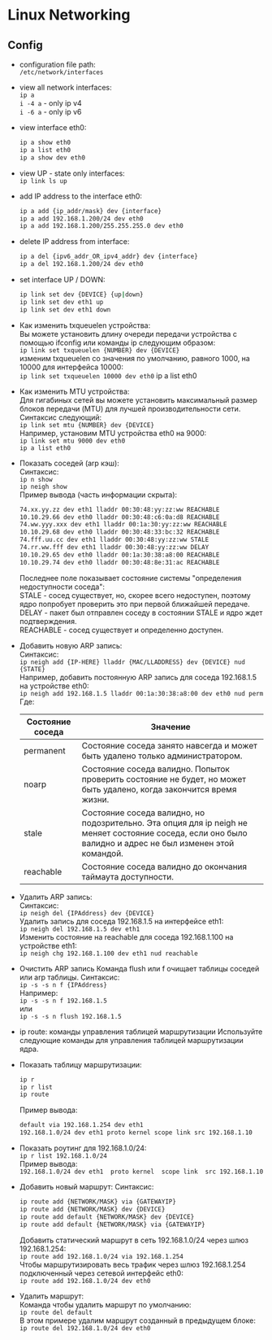 # Linux Networking

## Config

- configuration file path:  
`/etc/network/interfaces`

- view all network interfaces:  
`ip a`  
`i -4 a` - only ip v4  
`i -6 a` - only ip v6

- view interface eth0:

  ```bash
  ip a show eth0
  ip a list eth0
  ip a show dev eth0
  ```

- view UP - state only interfaces:  
`ip link ls up`

- add IP address to the interface eth0:

  ```bash
  ip a add {ip_addr/mask} dev {interface}  
  ip a add 192.168.1.200/24 dev eth0
  ip a add 192.168.1.200/255.255.255.0 dev eth0
  ```

- delete IP address from interface:

  ```bash
  ip a del {ipv6_addr_OR_ipv4_addr} dev {interface}
  ip a del 192.168.1.200/24 dev eth0
  ```

- set interface UP / DOWN:

  ```bash
  ip link set dev {DEVICE} {up|down}
  ip link set dev eth1 up
  ip link set dev eth1 down
  ```

- Как изменить txqueuelen устройства:  
Вы можете установить длину очереди передачи устройства с помощью ifconfig или команды ip следующим образом:  
`ip link set txqueuelen {NUMBER} dev {DEVICE}`  
изменим txqueuelen со значения по умолчанию, равного 1000, на 10000 для интерфейса 10000:  
`ip link set txqueuelen 10000 dev eth0`
ip a list eth0

- Как изменить MTU устройства:  
Для гигабиных сетей вы можете установить максимальный размер блоков передачи (MTU) для лучшей производительности сети. Синтаксис следующий:  
`ip link set mtu {NUMBER} dev {DEVICE}`  
Например, установим MTU устройства eth0 на 9000:  
`ip link set mtu 9000 dev eth0`  
`ip a list eth0`

- Показать соседей (arp кэш):  
Синтаксис:  
`ip n show`  
`ip neigh show`  
Пример вывода (часть информации скрыта):  

  ```bash
  74.xx.yy.zz dev eth1 lladdr 00:30:48:yy:zz:ww REACHABLE  
  10.10.29.66 dev eth0 lladdr 00:30:48:c6:0a:d8 REACHABLE  
  74.ww.yyy.xxx dev eth1 lladdr 00:1a:30:yy:zz:ww REACHABLE  
  10.10.29.68 dev eth0 lladdr 00:30:48:33:bc:32 REACHABLE  
  74.fff.uu.cc dev eth1 lladdr 00:30:48:yy:zz:ww STALE  
  74.rr.ww.fff dev eth1 lladdr 00:30:48:yy:zz:ww DELAY  
  10.10.29.65 dev eth0 lladdr 00:1a:30:38:a8:00 REACHABLE  
  10.10.29.74 dev eth0 lladdr 00:30:48:8e:31:ac REACHABLE  
  ```

  Последнее поле показывает состояние системы "определения недоступности соседа":  
    STALE - сосед существует, но, скорее всего недоступен, поэтому ядро попробует проверить это при первой ближайшей передаче.  
    DELAY - пакет был отправлен соседу в состоянии STALE и ядро ждет подтверждения.  
    REACHABLE - сосед существует и определенно доступен.

- Добавить новую ARP запись:  
Синтаксис:  
`ip neigh add {IP-HERE} lladdr {MAC/LLADDRESS} dev {DEVICE} nud {STATE}`  
Например, добавить постоянную ARP запись для соседа 192.168.1.5 на устройстве eth0:  
`ip neigh add 192.168.1.5 lladdr 00:1a:30:38:a8:00 dev eth0 nud perm`  
Где:

  | Состояние соседа  |                   Значение                        |
  |----------------|--------------------------------------------------|
  | permanent      | Состояние соседа занято навсегда и может быть удалено только администратором.|
  |noarp | Состояние соседа валидно. Попыток проверить состояние не будет, но может быть удалено, когда закончится время жизни.
  stale| Состояние соседа валидно, но подозрительно. Эта опция для ip neigh не меняет состояние соседа, если оно было валидно и адрес не был изменен этой командой.
  reachable| Состояние соседа валидно до окончания таймаута доступности.

- Удалить ARP запись:  
Синтаксис:  
`ip neigh del {IPAddress} dev {DEVICE}`  
Удалить запись для соседа 192.168.1.5 на интерфейсе eth1:  
`ip neigh del 192.168.1.5 dev eth1`  
Изменить состояние на reachable для соседа 192.168.1.100 на устройстве eth1:  
`ip neigh chg 192.168.1.100 dev eth1 nud reachable`  

- Очистить ARP запись
Команда flush или f очищает таблицы соседей или arp таблицы. Синтаксис:  
`ip -s -s n f {IPAddress}`  
Например:  
`ip -s -s n f 192.168.1.5`  
или  
`ip -s -s n flush 192.168.1.5`

- ip route: команды управления таблицей маршрутизации
Используйте следующие команды для управления таблицей маршрутизации ядра.

- Показать таблицу маршрутизации:  

  ```bash
  ip r
  ip r list
  ip route
  ```

  Пример вывода:
  
  ```bash
  default via 192.168.1.254 dev eth1
  192.168.1.0/24 dev eth1 proto kernel scope link src 192.168.1.10
  ```

- Показать роутинг для 192.168.1.0/24:  
`ip r list 192.168.1.0/24`  
Пример вывода:  
`192.168.1.0/24 dev eth1  proto kernel  scope link  src 192.168.1.10`

- Добавить новый маршрут:
Синтаксис:  

  ```bash
  ip route add {NETWORK/MASK} via {GATEWAYIP}
  ip route add {NETWORK/MASK} dev {DEVICE}
  ip route add default {NETWORK/MASK} dev {DEVICE}
  ip route add default {NETWORK/MASK} via {GATEWAYIP}
  ```

  Добавить статический маршрут в сеть 192.168.1.0/24 через шлюз 192.168.1.254:  
  `ip route add 192.168.1.0/24 via 192.168.1.254`  
  Чтобы маршрутизировать весь трафик через шлюз 192.168.1.254 подключенный через сетевой интерфейс eth0:  
  `ip route add 192.168.1.0/24 dev eth0`

- Удалить маршрут:  
Команда чтобы удалить маршрут по умолчанию:  
`ip route del default`  
В этом примере удалим маршрут созданный в предыдущем блоке:  
`ip route del 192.168.1.0/24 dev eth0`
